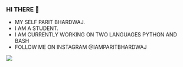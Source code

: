### HI THERE  👋
- MY SELF PARIT BHARDWAJ.
- I AM A STUDENT.
- I AM CURRENTLY WORKING ON TWO LANGUAGES PYTHON AND BASH
- FOLLOW ME ON INSTAGRAM @IAMPARITBHARDWAJ


<!--
**PARITBHARDWAJ/paritbhardwaj** is a ✨ _special_ ✨ repository because its `README.md` (this file) appears on your GitHub profile.

Here are some ideas to get you started:

- 🔭 I’m currently working on ...
- 🌱 I’m currently learning ...
- 👯 I’m looking to collaborate on ...
- 🤔 I’m looking for help with ...
- 💬 Ask me about ...
- 📫 How to reach me: ...
- 😄 Pronouns: ...
- ⚡ Fun fact: ...
-->

<img src="https://github-readme-stats.vercel.app/api?username=paritbhardwaj">

